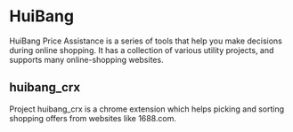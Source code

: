 # HuiBang 
HuiBang Price Assistance is a series of tools that help you make decisions during online shopping. It has a collection of various utility projects, and supports many online-shopping websites.

## huibang_crx
Project huibang_crx is a chrome extension which helps picking and sorting shopping offers from websites like 1688.com.
